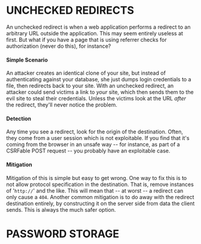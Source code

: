 # UNCHECKED REDIRECTS
An unchecked redirect is when a web application performs a redirect to an arbitrary URL outside the application. This may seem entirely useless at first. But what if you have a page that is using referrer checks for authorization (never do this), for instance?
#### Simple Scenario
An attacker creates an identical clone of your site, but instead of authenticating against your database, she just dumps login credentials to a file, then redirects back to your site.
With an unchecked redirect, an attacker could send victims a link to *your* site, which then sends them to the evil site to steal their credentials.
Unless the victims look at the URL *after* the redirect, they'll never notice the problem.
#### Detection
Any time you see a redirect, look for the origin of the destination. Often, they come from a user session which is not exploitable. If you find that it's coming from the browser in an unsafe way -- for instance, as part of a CSRFable POST request -- you probably have an exploitable case.
#### Mitigation
Mitigation of this is simple but easy to get wrong.
One way to fix this is to not allow protocol specification in the destination. That is, remove instances of '`http://`' and the like. This will mean that -- at worst -- a redirect can only cause a `404`.
Another common mitigation is to do away with the redirect destination entirely, by constructing it on the server side from data the client sends. This is always the much safer option.
# PASSWORD STORAGE
